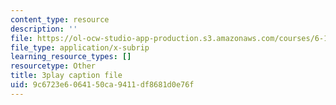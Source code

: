 ```yaml
---
content_type: resource
description: ''
file: https://ol-ocw-studio-app-production.s3.amazonaws.com/courses/6-189-multicore-programming-primer-january-iap-2007/9c6723e6064150ca9411df8681d0e76f_vhIwuNJzVG4.vtt
file_type: application/x-subrip
learning_resource_types: []
resourcetype: Other
title: 3play caption file
uid: 9c6723e6-0641-50ca-9411-df8681d0e76f
---
```

